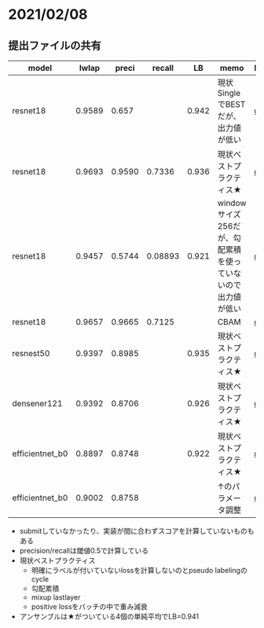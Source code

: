 # 2021/02/08

## 提出ファイルの共有



|model|lwlap|preci|recall|LB|memo|Drive|
|--|--|--|--|--|--|--|
|resnet18|0.9589|0.657||0.942|現状SingleでBESTだが、出力値が低い|[csv](https://drive.google.com/file/d/1J_nHAgEpVaZnw-USU9OS_U5VOcZsBHkB/view?usp=sharing)|
|resnet18|0.9693|0.9590|0.7336|0.936|現状ベストプラクティス★|[csv](https://drive.google.com/file/d/1gy2MmNY5OyDzx-sTe5ldJPkk7RBss_9s/view?usp=sharing)|
|resnet18|0.9457|0.5744|0.08893|0.921|windowサイズ256だが、勾配累積を使っていないので出力値が低い|[csv](https://drive.google.com/file/d/1Q5wOeESQp0pc8up6lzaukv9UGC7dBP1G/view?usp=sharing)|
|resnet18|0.9657|0.9665|0.7125||CBAM|[csv](https://drive.google.com/file/d/106dAE2HwxjPnZL4GGCRCn6lOsUjqcqoX/view?usp=sharing)|
|resnest50|0.9397|0.8985||0.935|現状ベストプラクティス★|[csv](https://drive.google.com/file/d/1rI3vPWG8GxsR4L9S_lZLaDLiLivIqX9g/view?usp=sharing)|
|densener121|0.9392|0.8706||0.926|現状ベストプラクティス★|[csv](https://drive.google.com/file/d/1sTcQg3ZneF4Tjp4JGWknCgULq6KnzvZE/view?usp=sharing)|
|efficientnet_b0|0.8897|0.8748||0.922|現状ベストプラクティス★|[csv](https://drive.google.com/file/d/15qDjo-82ffp8jtQMXKTt6nFk4oJpqtUw/view?usp=sharing)|
|efficientnet_b0|0.9002|0.8758|||↑のパラメータ調整|[csv](https://drive.google.com/file/d/1CbtU3kaiFjoAio-agM1txg0CZHvf9WpC/view?usp=sharing)|

- submitしていなかったり、実装が間に合わずスコアを計算していないものもある
- precision/recallは閾値0.5で計算している
- 現状ベストプラクティス
  - 明確にラベルが付いていないlossを計算しないのとpseudo labelingのcycle
  - 勾配累積
  - mixup lastlayer
  - positive lossをバッチの中で重み減衰
- アンサンブルは★がついている4個の単純平均でLB=0.941
